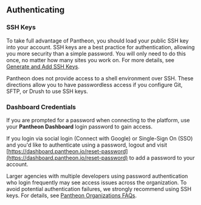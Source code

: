## Authenticating
### SSH Keys
To take full advantage of Pantheon, you should load your public SSH key into your account. SSH keys are a best practice for authentication, allowing you more security than a simple password. You will only need to do this once, no matter how many sites you work on. For more details, see [Generate and Add SSH Keys](/ssh-keys).

<Alert title="Note" type="info">

Pantheon does not provide access to a shell environment over SSH. These directions allow you to have passwordless access if you configure Git, SFTP, or Drush to use SSH keys.

</Alert>

### Dashboard Credentials
If you are prompted for a password when connecting to the platform, use your **Pantheon Dashboard** login password to gain access.

<Alert title="Note" type="info">

If you login via social login (Connect with Google) or Single-Sign On (SSO) and you'd like to authenticate using a password, logout and visit [https://dashboard.pantheon.io/reset-password](https://dashboard.pantheon.io/reset-password) to add a password to your account.

</Alert>

Larger agencies with multiple developers using password authentication who login frequently may see access issues across the organization. To avoid potential authentication failures, we strongly recommend using SSH keys. For details, see [Pantheon Organizations FAQs](/organization-faq#why-do-login-attempts-fail-for-all-users-across-my-organization-simultaneously?).

